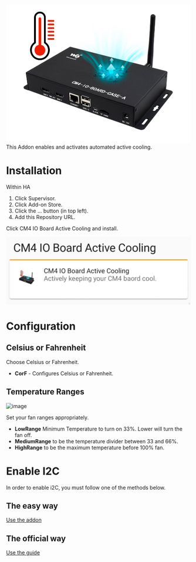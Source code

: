![image](gitResources/cm4ioboard.jpg)
This Addon enables and activates automated active cooling.

# Installation

Within HA

1. Click Supervisor.
1. Click Add-on Store.
1. Click the … button (in top left).
1. Add this Repository URL.

Click CM4 IO Board Active Cooling and install.

![image](gitResources/addonSelect.jpg)
# Configuration

## Celsius or Fahrenheit

Choose Celsius or Fahrenheit.

- **CorF** - Configures Celsius or Fahrenheit.

## Temperature Ranges

![image](gitResources/FanRangeExplaination.png)

Set your fan ranges appropriately.

- **LowRange** Minimum Temperature to turn on 33%. Lower will turn the fan off.
- **MediumRange** to be the temperature divider between 33 and 66%.
- **HighRange** to be the maximum temperature before 100% fan.

# Enable I2C

In order to enable i2C, you must follow one of the methods below.

## The easy way

[Use the addon](https://community.home-assistant.io/t/add-on-hassos-i2c-configurator/264167)

## The official way

[Use the guide](https://www.home-assistant.io/hassio/enable_i2c/)
